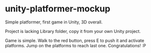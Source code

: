 # unity-platformer-mockup
Simple platformer, first game in Unity, 3D overall.

Project is lacking Library folder, copy it from your own Unity project.

Game is simple. Walk to the red button, press E to push it and activate platforms.
Jump on the platforms to reach last one. Congratulations! :P
